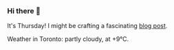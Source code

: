 ### Hi there :wave:

It's Thursday! I might be crafting a fascinating [blog post](https://benjaminwuethrich.dev).

Weather in Toronto: partly cloudy, at +9°C.
